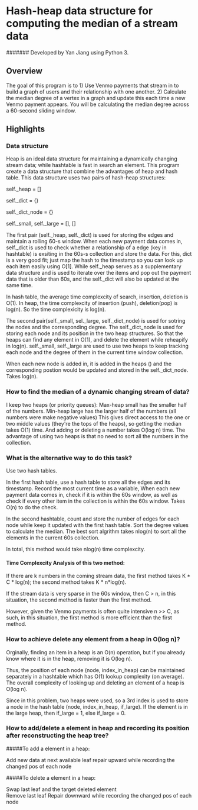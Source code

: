 # Hash-heap data structure for computing the median of a stream data

####### Developed by Yan Jiang using Python 3.

## Overview
The goal of this program is to 1) Use Venmo payments that stream in to build a graph of users and their relationship with one another. 2) Calculate the median degree of a vertex in a graph and update this each time a new Venmo payment appears. You will be calculating the median degree across a 60-second sliding window.

## Highlights

### Data structure
Heap is an ideal data structure for maintaining a dynamically changing stream data; while hashtable is fast in search an element. This program create a data structure that combine the advantages of heap and hash table. This data structure uses two pairs of hash-heap structures:

self._heap = []

self._dict = {}

self._dict_node = {}

self._small, self._large = [], []

The first pair (self._heap, self._dict) is used for storing the edges and maintain a rolling 60-s window. When each new payment data comes in, self._dict is used to check whether a relationship of a edge  (key in hashtable) is exsiting in the 60s-s collection and store the data. For this, dict is a very good fit; just map the hash to the timestamp so you can look up each item easily using O[1]. While self._heap serves as a supplementary data structure and is used to iterate over the items and pop out the payment data that is older than 60s, and the self._dict will also be updated at the same time. 

In hash table, the average time complexcity of search, insertion, deletion is O(1). In heap, the time complexcity of insertion (push), deletion(pop) is log(n). So the time complexicity is log(n). 

The second pair(self._small, sel._large, self._dict_node) is used for sotring the nodes and the corresponding degree. The self._dict_node is used for storing each node and its position in the two heap structures. So that the heaps can find any element in O(1), and delete the element while reheapify in log(n).   self._small, self._large are used to use two heaps to keep tracking each node and the degree of them in the current time window collection. 

When each new node is added in, it is added in the heaps () and the corresponding postion would be updated and stored in the self._dict_node. Takes log(n).

 
### How to find the median of a dynamic changing stream of data?

I keep two heaps (or priority queues): Max-heap small has the smaller half of the numbers.
Min-heap large has the larger half of the numbers (all numbers were make negative values)
This gives direct access to the one or two middle values (they're the tops of the heaps), so getting the median takes O(1) time. And adding or deleting a number takes O(log n) time. The advantage of using two heaps is that no need to sort all the numbers in the collection.

### What is the alternative way to do this task? 
Use two hash tables. 

In the first hash table, use a hash table to store all the edges and its timestamp. Record the most current time as a variable, When each new payment data comes in, check if it is within the 60s window, as well as check if every other item in the collection is within the 60s window. Takes O(n) to do the check. 

In the second hashtable, count and store the number of edges for each node while keep it updated with the first hash table. Sort the degree values to calculate the median. The best sort algrithm takes nlog(n) to sort all the elements in the current 60s collection. 

In total, this method would take nlog(n) time complexcity. 

#### Time Complexcity Analysis of this two method: 
If there are k numbers in the coming stream data, the first method takes K * C * log(n); the second method takes K * n*log(n). 

If the stream data is very sparse in the 60s window, then C > n, in this situation, the second method is faster than the first method. 

However, given the Venmo payments is often quite intensive n >> C, as such, in this situation, the first method is more efficient than the first method. 



### How to achieve delete any element from a heap in O(log n)?
Orginally, finding an item in a heap is an O(n) operation, but if you already know where it is in the heap, removing it is O(log n).

Thus, the position of each node (node, index_in_heap) can be maintained separately in a hashtable which has O(1) lookup complexity (on average). The overall complexity of looking up and deleting an element of a heap is O(log n).

Since in this problem, two heaps were used, so a 3rd index is used to store a node in the hash table (node, index_in_heap, if_large). If the element is in the large heap, then if_large = 1, else if_large = 0. 


### How to add/delete a element in heap and recording its position after reconstructing the heap tree?
#####To add a element in a heap: 

Add new data at next available leaf
repair upward while recording the changed pos of each node


#####To delete a element in a heap: 

Swap last leaf and the target deleted element  
Remove last leaf 
Repair downward while recording the changed pos of each node



